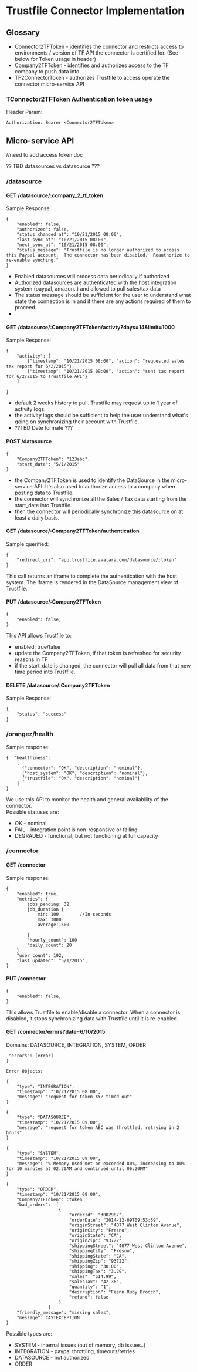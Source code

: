 # Trustfile Connector Implementation

## Glossary
* Connector2TFToken - identifies the connector and restricts access to environments / version of TF API the connector is certified for. (See below for Token usage in header)
* Company2TFToken - identifies and authorizes access to the TF company to push data into.
* TF2ConnectorToken - authorizes Trustfile to access operate the connector micro-service API

### TConnector2TFToken Authentication token usage
Header Param:
```
Authorization: Bearer <Connector2TFToken>
```
## Micro-service API 

//need to add access token doc

?? TBD datasources vs datasource ???

### /datasource

#### GET /datasource/:company_2_tf_token

Sample Response: 

```
{	
	"enabled": false,
	"authorized": false,										
	"status_changed_at": "10/21/2015 08:00",
	"last_sync_at": "10/21/2015 08:00",
	"next_sync_at": "10/21/2015 08:00",
	"status_message": "Trustfile is no longer authorized to access this Paypal account.  The connector has been disabled.  Reauthorize to re-enable synching."
}
```
* Enabled datasources will process data periodically if authorized
* Authorized datasources are authenticated with the host integration system (paypal, amazon..) and allowed to pull sales/tax data
* The status message should be sufficient for the user to understand what state the connection is in and if there are any actions required of them to proceed.
* 

#### GET /datasource/:Company2TFToken/activty?days=14&limit=1000

Sample Response: 
```
{	
	"activity": [
		{"timestamp": "10/21/2015 08:00", "action": "requested sales tax report for 6/2/2015"},
		{"timestamp": "10/21/2015 09:00", "action": "sent tax report for 6/2/2015 to Trustfile API"}
	]
	
}
```
* default 2 weeks history to pull.  Trustfile may request up to 1 year of activity logs.
* the activity logs should be sufficient to help the user understand what's going on synchronizing their account with Trustfile.
* ??TBD Date formate ???

#### POST /datasource
```
{	
	"Company2TFToken": "123abc", 
	"start_date": "5/1/2015"
}
```
* the Company2TFToken is used to identify the DataSource in the micro-service API.  It's also used to authorize access to a company when posting data to Trustfile.
* the connector will synchronize all the Sales / Tax data starting from the start_date into Trustfile.
* then the connector will periodically synchronize this datasource on at least a daily basis. 

#### GET /datasource/:Company2TFToken/authentication
Sample querified:
```
{
	"redirect_uri": "app.trustfile.avalara.com/datasource/:token"	
}
```

This call returns an iframe to complete the authentication with the host system.  The iframe is rendered in the DataSource management view of Trustfile.


#### PUT /datasource/:Company2TFToken
```
{
	"enabled": false,
}
```
This API allows Trustfile to:
* enabled: true/false
* update the Company2TFToken, if that token is refreshed for security reasons in TF
* if the start_date is changed, the connector will pull all data from that new time period into Trustfile.

#### DELETE /datasource/:Company2TFToken

Sample Response:
```
{
	"status": "success"
}
```

### /orangez/health
Sample response:
```
{  "healthiness":
	[
	  {"connector": "OK", "description": "nominal"},
	  {"host_system": "OK", "description": "nominal"},
	  {"trustfile": "OK", "description": "nominal"}
	]
}
```
We use this API to monitor the health and general availability of the connector.  
Possible statuses are:
* OK - nominal 
* FAIL - integration point is non-responsive or failing
* DEGRADED - functional, but not functioning at full capacity

### /connector

#### GET /connector

Sample response:
```
{
	"enabled": true,
	"metrics": {
		jobs_pending: 32
		job_duration {
			min: 100		//In seconds
			max: 3000
			average:1500
			
		}
		"hourly_count": 100
		"daily_count": 20
	}
	"user_count": 102,
	"last_updated": "5/1/2015",
}
```

#### PUT /connector

```
{
	"enabled": false,
}
```

This allows Trustfile to enable/disable a connector.   When a connector is disabled, it stops synchronizing data with Trustfile until it is re-enabled.

####  GET /connector/errors?date=6/10/2015

Domains: DATASOURCE, INTEGRATION, SYSTEM, ORDER

```
 "errors": [error]
}

Error Objects:

{
	"type": "INTEGRATION", 
	"timestamp": "10/21/2015 08:00", 
	"message": "request for token XYZ timed out"
}

{
	"type": "DATASOURCE", 
	"timestamp": "10/21/2015 09:00", 
	"message": "request for token ABC was throttled, retrying in 2 hours"
}

{
	"type": "SYSTEM", 
	"timestamp": "10/21/2015 09:00", 
	"message": "% Memory Used met or exceeded 80%, increasing to 80% for 10 minutes at 02:30AM and continued until 06:20PM"
}

{
	"type": "ORDER", 
	"timestamp": "10/21/2015 09:00", 
	"Company2TFToken": :token
	"bad_orders":  [
                    {
                        "orderId": "3002987",
                        "orderDate": "2014-12-09T09:53:59",
                        "originStreet": "4077 West Clinton Avenue",
                        "originCity": "Fresno",
                        "originState": "CA",
                        "originZip": "93722",
                        "shippingStreet": "4077 West Clinton Avenue",
                        "shippingCity": "Fresno",
                        "shippingState": "CA",
                        "shippingZip": "93722",
                        "shipping": "30.00",
                        "shippingTax": "3.29",
                        "sales": "514.99",
                        "salesTax": "42.36",
                        "quantity": "1",
                        "description": "Feenn Ruby Brooch",
                        "refund": false
                    }
                ]
	"friendly_message": "missing sales",
	"message": CASTEXCEPTION
}
```
Possible types are:
* SYSTEM - internal issues (out of memory, db issues..)
* INTEGRATION - paypal throttling, timeouts/retries
* DATASOURCE - not authorized
* ORDER
